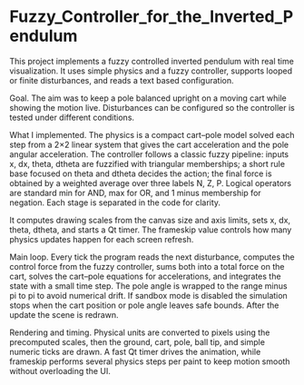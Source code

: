 # Fuzzy_Controller_for_the_Inverted_Pendulum

This project implements a fuzzy controlled inverted pendulum with real time visualization. It uses simple physics and a fuzzy controller, supports looped or finite disturbances, and reads a text based configuration.

Goal. The aim was to keep a pole balanced upright on a moving cart while showing the motion live. Disturbances can be configured so the controller is tested under different conditions.

What I implemented. The physics is a compact cart–pole model solved each step from a 2×2 linear system that gives the cart acceleration and the pole angular acceleration. The controller follows a classic fuzzy pipeline: inputs x, dx, theta, dtheta are fuzzified with triangular memberships; a short rule base focused on theta and dtheta decides the action; the final force is obtained by a weighted average over three labels N, Z, P. Logical operators are standard min for AND, max for OR, and 1 minus membership for negation. Each stage is separated in the code for clarity.

It  computes drawing scales from the canvas size and axis limits, sets x, dx, theta, dtheta, and starts a Qt timer. The frameskip value controls how many physics updates happen for each screen refresh.

Main loop. Every tick the program reads the next disturbance, computes the control force from the fuzzy controller, sums both into a total force on the cart, solves the cart–pole equations for accelerations, and integrates the state with a small time step. The pole angle is wrapped to the range minus pi to pi to avoid numerical drift. If sandbox mode is disabled the simulation stops when the cart position or pole angle leaves safe bounds. After the update the scene is redrawn.

Rendering and timing. Physical units are converted to pixels using the precomputed scales, then the ground, cart, pole, ball tip, and simple numeric ticks are drawn. A fast Qt timer drives the animation, while frameskip performs several physics steps per paint to keep motion smooth without overloading the UI.
